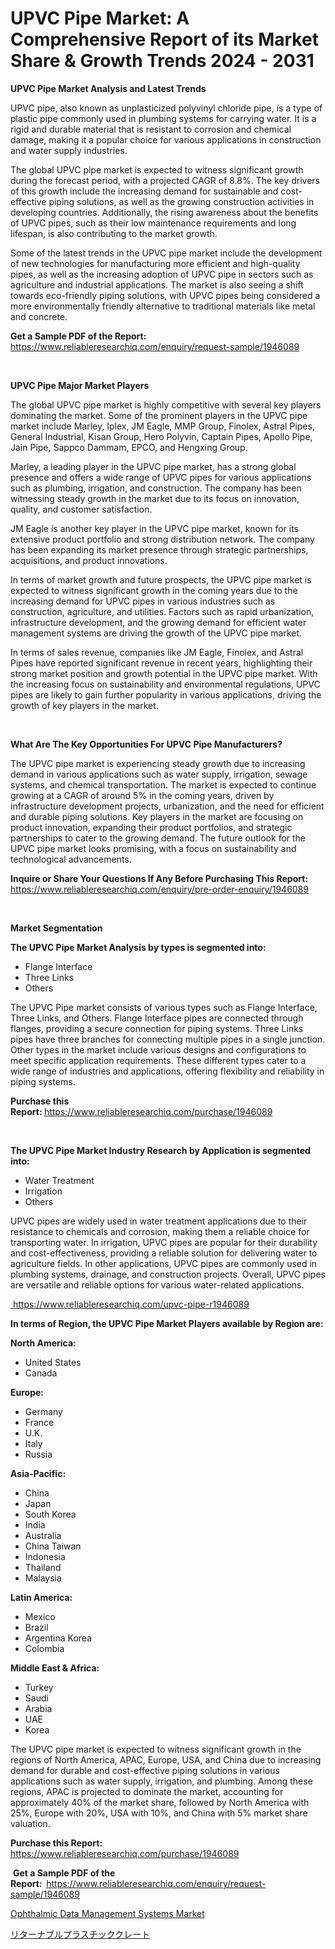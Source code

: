 <p><h1>UPVC Pipe Market: A Comprehensive Report of its Market Share & Growth Trends 2024 - 2031</h1></p><p><strong>UPVC Pipe Market Analysis and Latest Trends</strong></p>
<p><p>UPVC pipe, also known as unplasticized polyvinyl chloride pipe, is a type of plastic pipe commonly used in plumbing systems for carrying water. It is a rigid and durable material that is resistant to corrosion and chemical damage, making it a popular choice for various applications in construction and water supply industries.</p><p>The global UPVC pipe market is expected to witness significant growth during the forecast period, with a projected CAGR of 8.8%. The key drivers of this growth include the increasing demand for sustainable and cost-effective piping solutions, as well as the growing construction activities in developing countries. Additionally, the rising awareness about the benefits of UPVC pipes, such as their low maintenance requirements and long lifespan, is also contributing to the market growth.</p><p>Some of the latest trends in the UPVC pipe market include the development of new technologies for manufacturing more efficient and high-quality pipes, as well as the increasing adoption of UPVC pipe in sectors such as agriculture and industrial applications. The market is also seeing a shift towards eco-friendly piping solutions, with UPVC pipes being considered a more environmentally friendly alternative to traditional materials like metal and concrete.</p></p>
<p><strong>Get a Sample PDF of the Report:&nbsp;</strong> <a href="https://www.reliableresearchiq.com/enquiry/request-sample/1946089">https://www.reliableresearchiq.com/enquiry/request-sample/1946089</a></p>
<p>&nbsp;</p>
<p><strong>UPVC Pipe Major Market Players</strong></p>
<p><p>The global UPVC pipe market is highly competitive with several key players dominating the market. Some of the prominent players in the UPVC pipe market include Marley, Iplex, JM Eagle, MMP Group, Finolex, Astral Pipes, General Industrial, Kisan Group, Hero Polyvin, Captain Pipes, Apollo Pipe, Jain Pipe, Sappco Dammam, EPCO, and Hengxing Group.</p><p>Marley, a leading player in the UPVC pipe market, has a strong global presence and offers a wide range of UPVC pipes for various applications such as plumbing, irrigation, and construction. The company has been witnessing steady growth in the market due to its focus on innovation, quality, and customer satisfaction.</p><p>JM Eagle is another key player in the UPVC pipe market, known for its extensive product portfolio and strong distribution network. The company has been expanding its market presence through strategic partnerships, acquisitions, and product innovations.</p><p>In terms of market growth and future prospects, the UPVC pipe market is expected to witness significant growth in the coming years due to the increasing demand for UPVC pipes in various industries such as construction, agriculture, and utilities. Factors such as rapid urbanization, infrastructure development, and the growing demand for efficient water management systems are driving the growth of the UPVC pipe market.</p><p>In terms of sales revenue, companies like JM Eagle, Finolex, and Astral Pipes have reported significant revenue in recent years, highlighting their strong market position and growth potential in the UPVC pipe market. With the increasing focus on sustainability and environmental regulations, UPVC pipes are likely to gain further popularity in various applications, driving the growth of key players in the market.</p></p>
<p>&nbsp;</p>
<p><strong>What Are The Key Opportunities For UPVC Pipe Manufacturers?</strong></p>
<p><p>The UPVC pipe market is experiencing steady growth due to increasing demand in various applications such as water supply, irrigation, sewage systems, and chemical transportation. The market is expected to continue growing at a CAGR of around 5% in the coming years, driven by infrastructure development projects, urbanization, and the need for efficient and durable piping solutions. Key players in the market are focusing on product innovation, expanding their product portfolios, and strategic partnerships to cater to the growing demand. The future outlook for the UPVC pipe market looks promising, with a focus on sustainability and technological advancements.</p></p>
<p><strong>Inquire or Share Your Questions If Any Before Purchasing This Report:</strong> <a href="https://www.reliableresearchiq.com/enquiry/pre-order-enquiry/1946089">https://www.reliableresearchiq.com/enquiry/pre-order-enquiry/1946089</a></p>
<p>&nbsp;</p>
<p><strong>Market Segmentation</strong></p>
<p><strong>The UPVC Pipe Market Analysis by types is segmented into:</strong></p>
<p><ul><li>Flange Interface</li><li>Three Links</li><li>Others</li></ul></p>
<p><p>The UPVC Pipe market consists of various types such as Flange Interface, Three Links, and Others. Flange Interface pipes are connected through flanges, providing a secure connection for piping systems. Three Links pipes have three branches for connecting multiple pipes in a single junction. Other types in the market include various designs and configurations to meet specific application requirements. These different types cater to a wide range of industries and applications, offering flexibility and reliability in piping systems.</p></p>
<p><strong>Purchase this Report:&nbsp;</strong><a href="https://www.reliableresearchiq.com/purchase/1946089">https://www.reliableresearchiq.com/purchase/1946089</a></p>
<p>&nbsp;</p>
<p><strong>The UPVC Pipe Market Industry Research by Application is segmented into:</strong></p>
<p><ul><li>Water Treatment</li><li>Irrigation</li><li>Others</li></ul></p>
<p><p>UPVC pipes are widely used in water treatment applications due to their resistance to chemicals and corrosion, making them a reliable choice for transporting water. In irrigation, UPVC pipes are popular for their durability and cost-effectiveness, providing a reliable solution for delivering water to agriculture fields. In other applications, UPVC pipes are commonly used in plumbing systems, drainage, and construction projects. Overall, UPVC pipes are versatile and reliable options for various water-related applications.</p></p>
<p><a href="https://www.reliableresearchiq.com/upvc-pipe-r1946089">&nbsp;https://www.reliableresearchiq.com/upvc-pipe-r1946089</a></p>
<p><strong>In terms of Region, the UPVC Pipe Market Players available by Region are:</strong></p>
<p>
    <p> <strong> North America: </strong>
        <ul>
            <li>United States</li>
            <li>Canada</li>
        </ul>
        </p> 
    <p> <strong> Europe: </strong>
        <ul>
            <li>Germany</li>
            <li>France</li>
            <li>U.K.</li>
            <li>Italy</li>
            <li>Russia</li>
        </ul>
        </p> 
    <p> <strong> Asia-Pacific: </strong>
        <ul>
            <li>China</li>
            <li>Japan</li>
            <li>South Korea</li>
            <li>India</li>
            <li>Australia</li>
            <li>China Taiwan</li>
            <li>Indonesia</li>
            <li>Thailand</li>
            <li>Malaysia</li>
        </ul>
        </p> 
    <p> <strong> Latin America: </strong>
        <ul>
            <li>Mexico</li>
            <li>Brazil</li>
            <li>Argentina Korea</li>
            <li>Colombia</li>
        </ul>
        </p> 
    <p> <strong> Middle East & Africa: </strong>
        <ul>
            <li>Turkey</li>
            <li>Saudi</li>
            <li>Arabia</li>
            <li>UAE</li>
            <li>Korea</li>
        </ul>
    </p>
    </p>
<p><p>The UPVC pipe market is expected to witness significant growth in the regions of North America, APAC, Europe, USA, and China due to increasing demand for durable and cost-effective piping solutions in various applications such as water supply, irrigation, and plumbing. Among these regions, APAC is projected to dominate the market, accounting for approximately 40% of the market share, followed by North America with 25%, Europe with 20%, USA with 10%, and China with 5% market share valuation.</p></p>
<p><strong>Purchase this Report: </strong><a href="https://www.reliableresearchiq.com/purchase/1946089">https://www.reliableresearchiq.com/purchase/1946089</a></p>
<p>&nbsp;<strong>Get a Sample PDF of the Report:&nbsp;&nbsp;</strong><a href="https://www.reliableresearchiq.com/enquiry/request-sample/1946089">https://www.reliableresearchiq.com/enquiry/request-sample/1946089</a></p>
<p><strong></strong></p>
<p><p><a href="https://github.com/LiamDavis60/Market-Research-Report-List-2/blob/main/ophthalmic-data-management-systems-market.md">Ophthalmic Data Management Systems Market</a></p><p><a href="https://github.com/dandier2003/Market-Research-Report-List-2/blob/main/79942953234.md">リターナブルプラスチッククレート</a></p></p>